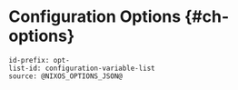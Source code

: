 # Configuration Options {#ch-options}

```{=include=} options
id-prefix: opt-
list-id: configuration-variable-list
source: @NIXOS_OPTIONS_JSON@
```
